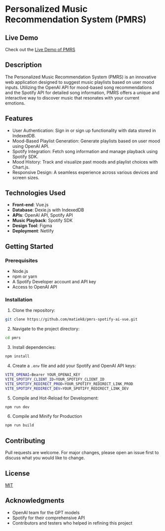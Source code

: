 # Personalized Music Recommendation System (PMRS)

## Live Demo
Check out the [Live Demo of PMRS](https://courageous-manatee-3203cb.netlify.app)


## Description
The Personalized Music Recommendation System (PMRS) is an innovative web application designed to suggest music playlists based on user mood inputs. Utilizing the OpenAI API for mood-based song recommendations and the Spotify API for detailed song information, PMRS offers a unique and interactive way to discover music that resonates with your current emotions.

## Features
- User Authentication: Sign in or sign up functionality with data stored in IndexedDB.
- Mood-Based Playlist Generation: Generate playlists based on user mood using OpenAI API.
- Spotify Integration: Fetch song information and manage playback using Spotify SDK.
- Mood History: Track and visualize past moods and playlist choices with Chart.js.
- Responsive Design: A seamless experience across various devices and screen sizes.

## Technologies Used
- **Front-end**: Vue.js
- **Database**: Dexie.js with IndexedDB
- **APIs**: OpenAI API, Spotify API
- **Music Playback**: Spotify SDK
- **Design Tool**: Figma
- **Deployment**: Netlify

## Getting Started

### Prerequisites
- Node.js
- npm or yarn
- A Spotify Developer account and API key
- Access to OpenAI API

### Installation
1. Clone the repository:

```sh
git clone https://github.com/matiek8/pmrs-spotify-ai-vue.git
```

2. Navigate to the project directory:

```sh
cd pmrs
```

3. Install dependencies:

```sh
npm install
```

4. Create a `.env` file and add your Spotify and OpenAI API keys:

```sh
VITE_OPENAI=Bearer YOUR_OPENAI_KEY
VITE_SPOTIFY_CLIENT_ID=YOUR_SPOTIFY_CLIENT_ID
VITE_SPOTIFY_REDIRECT_PROD=YOUR_SPOTIFY_REDIRECT_LINK_PROD
VITE_SPOTIFY_REDIRECT_DEV=YOUR_SPOTIFY_REDIRECT_LINK_DEV
```

5. Compile and Hot-Reload for Development:

```sh
npm run dev
```

6. Compile and Minify for Production
```sh
npm run build
```

## Contributing
Pull requests are welcome. For major changes, please open an issue first to discuss what you would like to change.

## License
[MIT](https://choosealicense.com/licenses/mit/)

## Acknowledgments
- OpenAI team for the GPT models
- Spotify for their comprehensive API
- Contributors and testers who helped in refining this project
